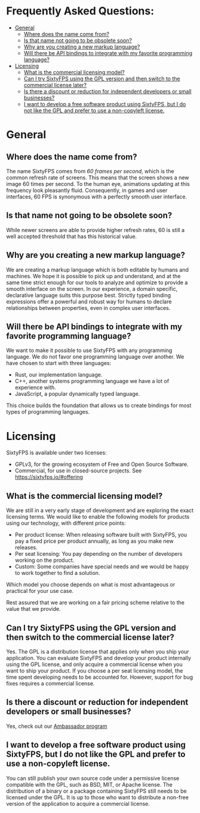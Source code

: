 # Frequently Asked Questions:  <!-- omit in toc -->

- [General](#general)
  - [Where does the name come from?](#where-does-the-name-come-from)
  - [Is that name not going to be obsolete soon?](#is-that-name-not-going-to-be-obsolete-soon)
  - [Why are you creating a new markup language?](#why-are-you-creating-a-new-markup-language)
  - [Will there be API bindings to integrate with my favorite programming language?](#will-there-be-api-bindings-to-integrate-with-my-favorite-programming-language)
- [Licensing](#licensing)
  - [What is the commercial licensing model?](#what-is-the-commercial-licensing-model)
  - [Can I try SixtyFPS using the GPL version and then switch to the commercial license later?](#can-i-try-sixtyfps-using-the-gpl-version-and-then-switch-to-the-commercial-license-later)
  - [Is there a discount or reduction for independent developers or small businesses?](#is-there-a-discount-or-reduction-for-independent-developers-or-small-businesses)
  - [I want to develop a free software product using SixtyFPS, but I do not like the GPL and prefer to use a non-copyleft license.](#i-want-to-develop-a-free-software-product-using-sixtyfps-but-i-do-not-like-the-gpl-and-prefer-to-use-a-non-copyleft-license)

# General

## Where does the name come from?

The name SixtyFPS comes from *60 frames per second*, which is the common refresh rate of screens. 
This means that the screen shows a new image 60 times per second. To the human eye, animations updating
at this frequency look pleasantly fluid. Consequently, in games and user interfaces, 60 FPS is synonymous
with a perfectly smooth user interface.

## Is that name not going to be obsolete soon?

While newer screens are able to provide higher refresh rates, 60 is still a well accepted threshold
that has this historical value.

## Why are you creating a new markup language?

We are creating a markup language which is both editable by humans and machines. We hope it is possible
to pick up and understand, and at the same time strict enough for our tools to analyze and optimize
to provide a smooth interface on the screen. In our experience, a domain specific, declarative language
suits this purpose best. Strictly typed binding expressions offer a powerful and robust way for humans
to declare relationships between properties, even in complex user interfaces.

## Will there be API bindings to integrate with my favorite programming language?

We want to make it possible to use SixtyFPS with any programming language. We do not favor one programming
language over another. We have chosen to start with three languages:

  * Rust, our implementation language.
  * C++, another systems programming language we have a lot of experience with.
  * JavaScript, a popular dynamically typed language.

This choice builds the foundation that allows us to create bindings for most types of programming
languages.

# Licensing

SixtyFPS is available under two licenses:

 * GPLv3, for the growing ecosystem of Free and Open Source Software.
 * Commercial, for use in closed-source projects. See <https://sixtyfps.io/#offering>

## What is the commercial licensing model?

We are still in a very early stage of development and are exploring the exact licensing terms. We would
like to enable the following models for products using our technology, with different price points:

- Per product license: When releasing software built with SixtyFPS, you pay a fixed price
  per product annually, as long as you make new releases.
- Per seat licensing: You pay depending on the number of developers working on the product.
- Custom: Some companies have special needs and we would be happy to work together to find a solution.

Which model you choose depends on what is most advantageous or practical for your use case.

Rest assured that we are working on a fair pricing scheme relative to the value that we provide.

## Can I try SixtyFPS using the GPL version and then switch to the commercial license later?

Yes. The GPL is a distribution license that applies only when you ship your application. You can
evaluate SixtyFPS and develop your product internally using the GPL license, and only acquire a commercial
license when you want to ship your product. If you choose a per seat licensing model, the time spent
developing needs to be accounted for. However, support for bug fixes requires a commercial license.

## Is there a discount or reduction for independent developers or small businesses?

Yes, check out our [Ambassador program](https://sixtyfps.io/ambassador-program.html)

## I want to develop a free software product using SixtyFPS, but I do not like the GPL and prefer to use a non-copyleft license.

You can still publish your own source code under a permissive license compatible with the GPL, such as BSD, MIT, or Apache license.
The distribution of a binary or a package containing SixtyFPS still needs to be licensed under the GPL.
It is up to those who want to distribute a non-free version of the application to acquire a commercial license.

